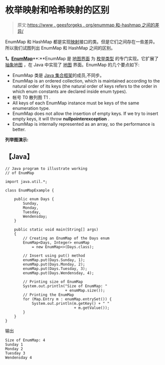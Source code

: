 # 枚举映射和哈希映射的区别

> 原文:[https://www . geesforgeks . org/enummap 和-hashmap 之间的差异/](https://www.geeksforgeeks.org/difference-between-enummap-and-hashmap/)

EnumMap 和 HashMap 都是实现[映射](https://www.geeksforgeeks.org/map-interface-java-examples/)接口的类。但是它们之间存在一些差异。所以我们试图列出 EnumMap 和 HashMap 之间的区别。

**1。**[**EnumMap**](https://www.geeksforgeeks.org/enummap-class-java-example/)**:**EnumMap 是 [地图界面](https://www.geeksforgeeks.org/map-interface-java-examples/) 为 [枚举类型](https://www.geeksforgeeks.org/enum-in-java/) 的专门实现。它扩展了 [抽象地图](https://www.geeksforgeeks.org/abstractmap-in-java/) ，在 Java 中实现了 [地图](https://www.geeksforgeeks.org/map-interface-java-examples/) 界面。EnumMap 的几个要点如下:

*   EnumMap 类是 [Java 集合框架](https://www.geeksforgeeks.org/collections-in-java-2/)的成员,不同步。
*   EnumMap is an ordered collection, which is maintained according to the natural order of its keys (the natural order of keys refers to the order in which enum constants are declared inside enum types).
*   帐号 T0 散列图 T1 .
*   All keys of each EnumMap instance must be keys of the same enumeration type.
*   EnumMap does not allow the insertion of empty keys. If we try to insert empty keys, it will throw **nullpointerexception** .
*   EnumMap is internally represented as an array, so the performance is better.

**列举图演示:**

## 【Java】

```
// Java program to illustrate working
// of EnumMap

import java.util.*;

class EnumMapExample {

    public enum Days {
        Sunday,
        Monday,
        Tuesday,
        Wendensday;
    }

    public static void main(String[] args)
    {
        // Creating an EnumMap of the Days enum
        EnumMap<Days, Integer> enumMap
            = new EnumMap<>(Days.class);

        // Insert using put() method
        enumMap.put(Days.Sunday, 1);
        enumMap.put(Days.Monday, 2);
        enumMap.put(Days.Tuesday, 3);
        enumMap.put(Days.Wendensday, 4);

        // Printing size of EnumMap
        System.out.println("Size of EnumMap: "
                           + enumMap.size());
        // Printing the EnumMap
        for (Map.Entry m : enumMap.entrySet()) {
            System.out.println(m.getKey() + " "
                               + m.getValue());
        }
    }
}
```

输出

```
Size of EnumMap: 4
Sunday 1
Monday 2
Tuesday 3
Wendensday 4
```
